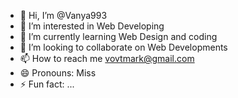 - 👋 Hi, I’m @Vanya993
- 👀 I’m interested in Web Developing 
- 🌱 I’m currently learning Web Design and coding
- 💞️ I’m looking to collaborate on Web Developments 
- 📫 How to reach me vovtmark@gmail.com
- 😄 Pronouns: Miss
- ⚡ Fun fact: ...

<!---
Vanya993/Vanya993 is a ✨ special ✨ repository because its `README.md` (this file) appears on your GitHub profile.
You can click the Preview link to take a look at your changes.
--->
